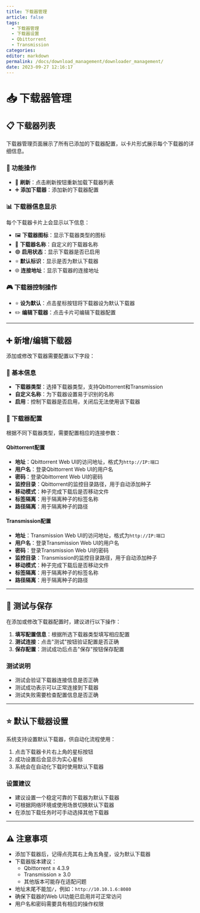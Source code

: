 ```yaml
---
title: 下载器管理
article: false
tags: 
  - 下载器管理
  - 下载器设置
  - Qbittorrent
  - Transmission
categories: 
editor: markdown
permalink: /docs/download_management/downloader_management/
date: 2023-09-27 12:16:17
---
```


# 📥 下载器管理

## 📋 下载器列表

下载器管理页面展示了所有已添加的下载器配置，以卡片形式展示每个下载器的详细信息。

### 🎯 功能操作

- 🔄 **刷新**：点击刷新按钮重新加载下载器列表
- ➕ **添加下载器**：添加新的下载器配置

### 📊 下载器信息显示

每个下载器卡片上会显示以下信息：

- 🖼️ **下载器图标**：显示下载器类型的图标
- 📝 **下载器名称**：自定义的下载器名称
- 🟢 **启用状态**：显示下载器是否已启用
- ⭐ **默认标识**：显示是否为默认下载器
- 🌐 **连接地址**：显示下载器的连接地址

### 🎮 下载器控制操作

- ⭐ **设为默认**：点击星标按钮将下载器设为默认下载器
- ✏️ **编辑下载器**：点击卡片可编辑下载器配置

---

## ➕ 新增/编辑下载器

添加或修改下载器需要配置以下字段：

### 📝 基本信息

- **下载器类型**：选择下载器类型，支持Qbittorrent和Transmission
- **自定义名称**：为下载器设置易于识别的名称
- **启用**：控制下载器是否启用，关闭后无法使用该下载器

### 🔧 下载器配置

根据不同下载器类型，需要配置相应的连接参数：

#### Qbittorrent配置

- **地址**：Qbittorrent Web UI的访问地址，格式为`http://IP:端口`
- **用户名**：登录Qbittorrent Web UI的用户名
- **密码**：登录Qbittorrent Web UI的密码
- **监控目录**：Qbittorrent的监控目录路径，用于自动添加种子
- **移动模式**：种子完成下载后是否移动文件
- **标签隔离**：用于隔离种子的标签名称
- **路径隔离**：用于隔离种子的路径

#### Transmission配置

- **地址**：Transmission Web UI的访问地址，格式为`http://IP:端口`
- **用户名**：登录Transmission Web UI的用户名
- **密码**：登录Transmission Web UI的密码
- **监控目录**：Transmission的监控目录路径，用于自动添加种子
- **移动模式**：种子完成下载后是否移动文件
- **标签隔离**：用于隔离种子的标签名称
- **路径隔离**：用于隔离种子的路径

---

## 🧪 测试与保存

在添加或修改下载器配置时，建议进行以下操作：

1. **填写配置信息**：根据所选下载器类型填写相应配置
2. **测试连接**：点击"测试"按钮验证配置是否正确
3. **保存配置**：测试成功后点击"保存"按钮保存配置

### 测试说明

- 测试会验证下载器连接信息是否正确
- 测试成功表示可以正常连接到下载器
- 测试失败需要检查配置信息是否正确

---

## ⭐ 默认下载器设置

系统支持设置默认下载器，供自动化流程使用：

1. 点击下载器卡片右上角的星标按钮
2. 成功设置后会显示为实心星标
3. 系统会在自动化下载时使用默认下载器

### 设置建议

- 建议设置一个稳定可靠的下载器为默认下载器
- 可根据网络环境或使用场景切换默认下载器
- 在添加下载任务时可手动选择其他下载器

---

## ⚠️ 注意事项

- 添加下载器后，记得点亮其右上角五角星，设为默认下载器
- 下载器版本建议：
  - Qbittorrent ≥ 4.3.9
  - Transmission ≥ 3.0
  - 其他版本可能存在适配问题
- 地址末尾不能加`/`，例如：`http://10.10.1.6:8080`
- 确保下载器的Web UI功能已启用并可正常访问
- 用户名和密码需要具有相应的操作权限